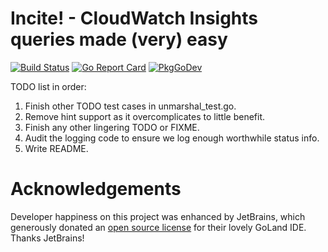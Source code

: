 Incite! - CloudWatch Insights queries made (very) easy
======================================================

[![Build Status](https://travis-ci.org/gogama/incite.svg)](https://travis-ci.com/gogama/incite) [![Go Report Card](https://goreportcard.com/badge/github.com/gogama/incite)](https://goreportcard.com/report/github.com/gogama/incite) [![PkgGoDev](https://pkg.go.dev/badge/github.com/gogama/incite)](https://pkg.go.dev/github.com/gogama/incite)




TODO list in order:

1. Finish other TODO test cases in unmarshal_test.go.
2. Remove hint support as it overcomplicates to little benefit.
3. Finish any other lingering TODO or FIXME.
4. Audit the logging code to ensure we log enough worthwhile status info.
5. Write README.



Acknowledgements
================

Developer happiness on this project was enhanced by JetBrains, which
generously donated an [open source license](https://www.jetbrains.com/opensource/)
for their lovely GoLand IDE. Thanks JetBrains!
